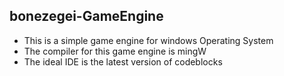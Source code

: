 ## bonezegei-GameEngine
* This is a simple game engine for windows Operating System
* The compiler for this game engine is mingW 
* The ideal IDE is the latest version of codeblocks

